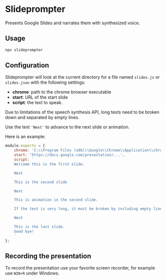 # Slideprompter

Presents Google Slides and narrates them with synthesized voice.

## Usage

```sh
npx slideprompter
```

## Configuration

Slideprompter will look at the current directory for a file named
`slides.js` or `slides.json` with the following settings:

- **chrome**: path to the chrome browser executable
- **start**: URL of the start slide
- **script**: the text to speak.

Due to limitations of the speech synthesis API, long texts need to be broken down
and separated by empty lines.

Use the text `'Next'` to advance to the next slide or animation.

Here is an example:

```js
module.exports = {
    chrome: 'C:\\Program Files (x86)\\Google\\Chrome\\Application\\chrome.exe',
    start: 'https://docs.google.com/presentation/...',
    script: `
    Welcome this is the first slide.

    Next

    This is the second slide

    Next

    This is animation in the second slide.

    If the text is very long, it must be broken by including empty lines.

    Next

    This is the last slide.
    Good bye!
    `
};
```

## Recording the presentation

To record the presentation use your favorite screen recorder, for example
use `WIN+R` under Windows.
